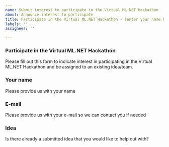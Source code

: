 ```yaml
---
name: Submit interest to participate in the Virtual ML.NET Hackathon
about: Announce interest to participate
title: Participate in the Virtual ML.NET Hackathon - [enter your name here]
labels: ''
assignees: ''

---
```


### Participate in the Virtual ML.NET Hackathon 
Please fill out this form to indicate interest in participating in the Virtual ML.NET Hackathon and be assigned to an existing idea/team.

### Your name
Please provide us with your name

### E-mail
Please provide us with your e-mail so we can contact you if needed

### Idea
Is there already a submitted idea that you would like to help out with?
